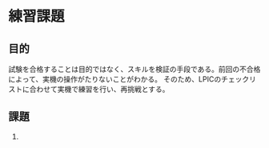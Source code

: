 # 練習課題 #

## 目的 ##

試験を合格することは目的ではなく、スキルを検証の手段である。前回の不合格によって、実機の操作がたりないことがわかる。
そのため、LPICのチェックリストに合わせて実機で練習を行い、再挑戦とする。

## 課題 ##

1. 